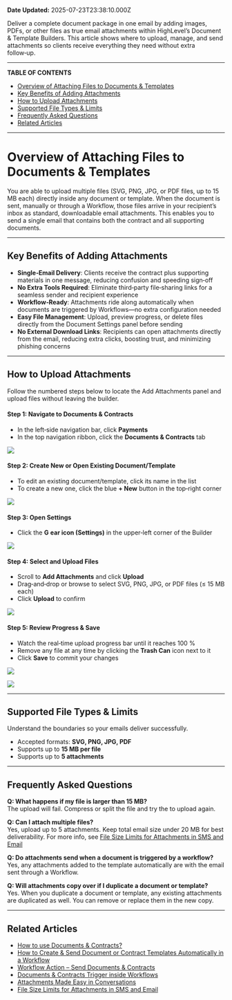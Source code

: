 **Date Updated:** 2025-07-23T23:38:10.000Z

Deliver a complete document package in one email by adding images, PDFs, or other files as true email attachments within HighLevel’s Document & Template Builders. This article shows where to upload, manage, and send attachments so clients receive everything they need without extra follow‑up.

---

**TABLE OF CONTENTS**

* [Overview of Attaching Files to Documents & Templates](#Overview-of-Attaching-Files-to-Documents-&-Templates)
* [Key Benefits of Adding Attachments](#Key-Benefits-of-Adding-Attachments)
* [How to Upload Attachments](#How-to-Upload-Attachments)
* [Supported File Types & Limits](#Supported-File-Types-&-Limits)
* [Frequently Asked Questions](#Frequently-Asked-Questions)
* [Related Articles](#Related-Articles)

---

# **Overview of Attaching Files to Documents & Templates**

  
You are able to upload multiple files (SVG, PNG, JPG, or PDF files, up to 15 MB each) directly inside any document or template. When the document is sent, manually or through a Workflow, those files arrive in your recipient’s inbox as standard, downloadable email attachments. This enables you to send a single email that contains both the contract and all supporting documents.

---

## **Key Benefits of Adding Attachments**

  
* **Single‑Email Delivery**: Clients receive the contract plus supporting materials in one message, reducing confusion and speeding sign‑off
* **No Extra Tools Required**: Eliminate third‑party file‑sharing links for a seamless sender and recipient experience
* **Workflow‑Ready**: Attachments ride along automatically when documents are triggered by Workflows—no extra configuration needed
* **Easy File Management**: Upload, preview progress, or delete files directly from the Document Settings panel before sending
* **No External Download Links**: Recipients can open attachments directly from the email, reducing extra clicks, boosting trust, and minimizing phishing concerns

---

## **How to Upload Attachments**

  
Follow the numbered steps below to locate the Add Attachments panel and upload files without leaving the builder.
  
  
#### **Step 1:** Navigate to Documents & Contracts

  
* In the left‑side navigation bar, click **Payments**
* In the top navigation ribbon, click the **Documents & Contracts** tab

  
![](https://s3.amazonaws.com/cdn.freshdesk.com/data/helpdesk/attachments/production/155050329936/original/YFnIN4rmOcvcAQtaKrBhXUGboe7HUXCv4w.png?1753292180)
  
  
#### **Step 2:** Create New or Open Existing Document/Template

  
* To edit an existing document/template, click its name in the list
* To create a new one, click the blue **\+ New** button in the top‑right corner

**![](https://s3.amazonaws.com/cdn.freshdesk.com/data/helpdesk/attachments/production/155050330088/original/W5gmwOcLg6aXkSe65avPssu9AhOZMjPLiA.png?1753292431)**  

  
#### **Step 3:** Open Settings

  
* Click the **G** **ear icon (Settings)** in the upper‑left corner of the Builder

  
![](https://s3.amazonaws.com/cdn.freshdesk.com/data/helpdesk/attachments/production/155050330116/original/zSzk_aYSKL3xOAFS6SNvbg-jJLN5EL4NDg.png?1753292491)
  
  
#### **Step 4:** Select and Upload Files

  
* Scroll to **Add Attachments** and click **Upload**
* Drag‑and‑drop or browse to select SVG, PNG, JPG, or PDF files (≤ 15 MB each)
* Click **Upload** to confirm

![](https://s3.amazonaws.com/cdn.freshdesk.com/data/helpdesk/attachments/production/155050330131/original/DSjGmcAmIqJ3Wf7L3nXAA9LDrvDzrp494w.png?1753292537)
  
  
#### **Step 5:** Review Progress & Save  
  
* Watch the real‑time upload progress bar until it reaches 100 %
* Remove any file at any time by clicking the **Trash Can** icon next to it
* Click **Save** to commit your changes

  
![](https://s3.amazonaws.com/cdn.freshdesk.com/data/helpdesk/attachments/production/155050330263/original/lFTIUsxU8T-74lPwaGRnYA1DcbXaLUX77Q.png?1753292835)
  
  
![](https://s3.amazonaws.com/cdn.freshdesk.com/data/helpdesk/attachments/production/155050330226/original/8wwT-FgP-ZQ8qPwqNYWM4dhufwSgkJ7Psw.png?1753292758)

---

## **Supported File Types & Limits**

  
Understand the boundaries so your emails deliver successfully.

  
* Accepted formats: **SVG, PNG, JPG, PDF**
* Supports up to **15 MB per file**
* Supports up to **5 attachments**

---

## **Frequently Asked Questions**

  
**Q: What happens if my file is larger than 15 MB?**  
The upload will fail. Compress or split the file and try the to upload again.

  
**Q: Can I attach multiple files?**  
Yes, upload up to 5 attachments. Keep total email size under 20 MB for best deliverability. For more info, see [File Size Limits for Attachments in SMS and Email](https://help.gohighlevel.com/en/support/solutions/articles/48001208913)

  
**Q: Do attachments send when a document is triggered by a workflow?**  
Yes, any attachments added to the template automatically are with the email sent through a Workflow.

**Q: Will attachments copy over if I duplicate a document or template?**  
Yes. When you duplicate a document or template, any existing attachments are duplicated as well. You can remove or replace them in the new copy.

---

## **Related Articles**

  
* [How to use Documents & Contracts?](https://help.gohighlevel.com/en/support/solutions/articles/155000000594)
* [How to Create & Send Document or Contract Templates Automatically in a Workflow](https://help.gohighlevel.com/en/support/solutions/articles/155000001301)
* [Workflow Action – Send Documents & Contracts](https://help.gohighlevel.com/en/support/solutions/articles/155000004887)
* [Documents & Contracts Trigger inside Workflows](https://help.gohighlevel.com/en/support/solutions/articles/155000001491)
* [Attachments Made Easy in Conversations](https://help.gohighlevel.com/en/support/solutions/articles/155000001323)
* [File Size Limits for Attachments in SMS and Email](https://help.gohighlevel.com/en/support/solutions/articles/48001208913)
